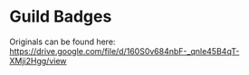 Guild Badges
===

Originals can be found here: https://drive.google.com/file/d/160S0v684nbF-_qnle45B4qT-XMji2Hgg/view
